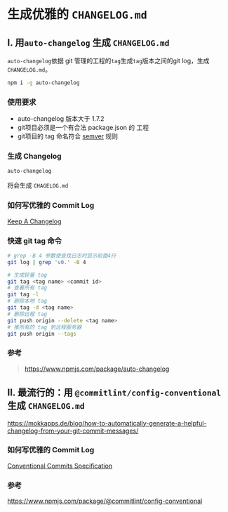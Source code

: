 # 生成优雅的 `CHANGELOG.md`

## I. 用`auto-changelog` 生成 `CHANGELOG.md`

`auto-changelog`依据 git 管理的工程的`tag`生成`tag`版本之间的git log，生成 `CHANGELOG.md`。

```bash
npm i -g auto-changelog
```

### 使用要求

* auto-changelog 版本大于 1.7.2
* git项目必须是一个有合法 package.json 的 工程
* git项目的 tag 命名符合 [semver](https://semver.org/) 规则

### 生成 Changelog

```bash
auto-changelog
```

将会生成 `CHAGELOG.md`

### 如何写优雅的 Commit Log

[Keep A Changelog](https://keepachangelog.com/)

### 快速 git tag 命令

 ```bash
# grep -B 4 参数使查找日志时显示前面4行
git log | grep 'v0.' -B 4

# 生成轻量 tag
git tag <tag name> <commit id>
# 查看所有 tag
git tag -l
# 删除本地 tag
git tag -d <tag name>
# 删除远程 tag
git push origin --delete <tag name>
# 推所有的 tag 到远程服务器
git push origin --tags
 ```

### 参考
> https://www.npmjs.com/package/auto-changelog

## II. 最流行的：用 `@commitlint/config-conventional` 生成 `CHANGELOG.md`

https://mokkapps.de/blog/how-to-automatically-generate-a-helpful-changelog-from-your-git-commit-messages/

### 如何写优雅的 Commit Log

[Conventional Commits Specification](https://www.conventionalcommits.org)

### 参考
https://www.npmjs.com/package/@commitlint/config-conventional
